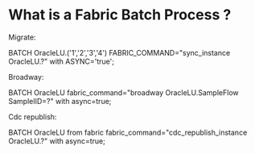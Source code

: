  # **What is a Fabric Batch Process ?** 
Migrate:

BATCH OracleLU.('1','2','3','4') FABRIC_COMMAND="sync_instance OracleLU.?" with ASYNC='true';


Broadway:

BATCH OracleLU fabric_command="broadway OracleLU.SampleFlow SampleIID=?" with async=true;


Cdc republish:

BATCH OracleLU from fabric fabric_command="cdc_republish_instance OracleLU.?" with async=true;
